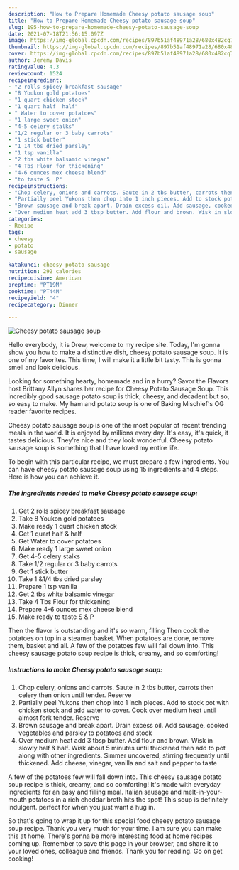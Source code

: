 ```yaml
---
description: "How to Prepare Homemade Cheesy potato sausage soup"
title: "How to Prepare Homemade Cheesy potato sausage soup"
slug: 195-how-to-prepare-homemade-cheesy-potato-sausage-soup
date: 2021-07-18T21:56:15.097Z
image: https://img-global.cpcdn.com/recipes/897b51af48971a28/680x482cq70/cheesy-potato-sausage-soup-recipe-main-photo.jpg
thumbnail: https://img-global.cpcdn.com/recipes/897b51af48971a28/680x482cq70/cheesy-potato-sausage-soup-recipe-main-photo.jpg
cover: https://img-global.cpcdn.com/recipes/897b51af48971a28/680x482cq70/cheesy-potato-sausage-soup-recipe-main-photo.jpg
author: Jeremy Davis
ratingvalue: 4.3
reviewcount: 1524
recipeingredient:
- "2 rolls spicey breakfast sausage"
- "8 Youkon gold potatoes"
- "1 quart chicken stock"
- "1 quart half  half"
- " Water to cover potatoes"
- "1 large sweet onion"
- "4-5 celery stalks"
- "1/2 regular or 3 baby carrots"
- "1 stick butter"
- "1 14 tbs dried parsley"
- "1 tsp vanilla"
- "2 tbs white balsamic vinegar"
- "4 Tbs Flour for thickening"
- "4-6 ounces mex cheese blend"
- "to taste S  P"
recipeinstructions:
- "Chop celery, onions and carrots. Saute in 2 tbs butter, carrots then celery then onion until tender. Reserve"
- "Partially peel Yukons then chop into 1 inch pieces. Add to stock pot with chicken stock and add water to cover. Cook over medium heat until almost fork tender. Reserve"
- "Brown sausage and break apart. Drain excess oil. Add sausage, cooked vegetables and parsley to potatoes and stock"
- "Over medium heat add 3 tbsp butter. Add flour and brown. Wisk in slowly half &amp; half. Wisk about 5 minutes until thickened then add to pot along with other ingredients. Simmer uncovered, stirring frequently until thickened. Add cheese, vinegar, vanilla and salt and pepper to taste"
categories:
- Recipe
tags:
- cheesy
- potato
- sausage

katakunci: cheesy potato sausage 
nutrition: 292 calories
recipecuisine: American
preptime: "PT19M"
cooktime: "PT44M"
recipeyield: "4"
recipecategory: Dinner

---
```



![Cheesy potato sausage soup](https://img-global.cpcdn.com/recipes/897b51af48971a28/680x482cq70/cheesy-potato-sausage-soup-recipe-main-photo.jpg)

Hello everybody, it is Drew, welcome to my recipe site. Today, I'm gonna show you how to make a distinctive dish, cheesy potato sausage soup. It is one of my favorites. This time, I will make it a little bit tasty. This is gonna smell and look delicious.

Looking for something hearty, homemade and in a hurry? Savor the Flavors host Brittany Allyn shares her recipe for Cheesy Potato Sausage Soup. This incredibly good sausage potato soup is thick, cheesy, and decadent but so, so easy to make. My ham and potato soup is one of Baking Mischief&#39;s OG reader favorite recipes.

Cheesy potato sausage soup is one of the most popular of recent trending meals in the world. It is enjoyed by millions every day. It's easy, it's quick, it tastes delicious. They're nice and they look wonderful. Cheesy potato sausage soup is something that I have loved my entire life.


To begin with this particular recipe, we must prepare a few ingredients. You can have cheesy potato sausage soup using 15 ingredients and 4 steps. Here is how you can achieve it.

<!--inarticleads1-->

##### The ingredients needed to make Cheesy potato sausage soup:

1. Get 2 rolls spicey breakfast sausage
1. Take 8 Youkon gold potatoes
1. Make ready 1 quart chicken stock
1. Get 1 quart half &amp; half
1. Get  Water to cover potatoes
1. Make ready 1 large sweet onion
1. Get 4-5 celery stalks
1. Take 1/2 regular or 3 baby carrots
1. Get 1 stick butter
1. Take 1 &amp;1/4 tbs dried parsley
1. Prepare 1 tsp vanilla
1. Get 2 tbs white balsamic vinegar
1. Take 4 Tbs Flour for thickening
1. Prepare 4-6 ounces mex cheese blend
1. Make ready to taste S &amp; P


Then the flavor is outstanding and it&#39;s so warm, filling Then cook the potatoes on top in a steamer basket. When potatoes are done, remove them, basket and all. A few of the potatoes few will fall down into. This cheesy sausage potato soup recipe is thick, creamy, and so comforting! 

<!--inarticleads2-->

##### Instructions to make Cheesy potato sausage soup:

1. Chop celery, onions and carrots. Saute in 2 tbs butter, carrots then celery then onion until tender. Reserve
1. Partially peel Yukons then chop into 1 inch pieces. Add to stock pot with chicken stock and add water to cover. Cook over medium heat until almost fork tender. Reserve
1. Brown sausage and break apart. Drain excess oil. Add sausage, cooked vegetables and parsley to potatoes and stock
1. Over medium heat add 3 tbsp butter. Add flour and brown. Wisk in slowly half &amp; half. Wisk about 5 minutes until thickened then add to pot along with other ingredients. Simmer uncovered, stirring frequently until thickened. Add cheese, vinegar, vanilla and salt and pepper to taste


A few of the potatoes few will fall down into. This cheesy sausage potato soup recipe is thick, creamy, and so comforting! It&#39;s made with everyday ingredients for an easy and filling meal. Italian sausage and melt-in-your-mouth potatoes in a rich cheddar broth hits the spot! This soup is definitely indulgent. perfect for when you just want a hug in. 

So that's going to wrap it up for this special food cheesy potato sausage soup recipe. Thank you very much for your time. I am sure you can make this at home. There's gonna be more interesting food at home recipes coming up. Remember to save this page in your browser, and share it to your loved ones, colleague and friends. Thank you for reading. Go on get cooking!
